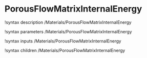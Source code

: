 # PorousFlowMatrixInternalEnergy

!syntax description /Materials/PorousFlowMatrixInternalEnergy

!syntax parameters /Materials/PorousFlowMatrixInternalEnergy

!syntax inputs /Materials/PorousFlowMatrixInternalEnergy

!syntax children /Materials/PorousFlowMatrixInternalEnergy
